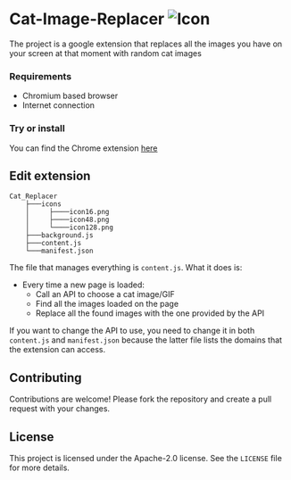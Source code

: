 # Cat-Image-Replacer ![Icon](icons/icon48.png)

The project is a google extension that replaces all the images you have on your screen at that moment with random cat images

### Requirements

- Chromium based browser
- Internet connection

### Try or install

You can find the Chrome extension [here](https://chromewebstore.google.com/detail/cat-image-replacer/ncjjbeiapjimloddfbmgcapgjbiopbgl?authuser=0&hl=en)

## Edit extension

```
Cat_Replacer
    ├───icons
    │     ├────icon16.png
    │     ├────icon48.png
    │     └────icon128.png
    ├───background.js
    ├───content.js
    └───manifest.json
```

The file that manages everything is `content.js`. What it does is:
- Every time a new page is loaded:
  - Call an API to choose a cat image/GIF
  - Find all the images loaded on the page
  - Replace all the found images with the one provided by the API

If you want to change the API to use, you need to change it in both `content.js` and `manifest.json` because the latter file lists the domains that the extension can access.

## Contributing

Contributions are welcome! Please fork the repository and create a pull request with your changes.

## License

This project is licensed under the Apache-2.0 license. See the `LICENSE` file for more details.